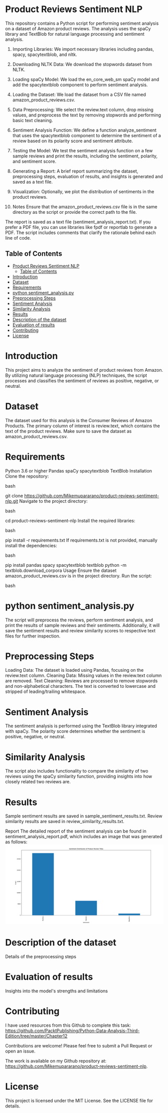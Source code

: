# Product Reviews Sentiment NLP
This repository contains a Python script for performing sentiment analysis on a dataset of Amazon product reviews. The analysis uses the spaCy library and TextBlob for natural language processing and sentiment analysis.

1. Importing Libraries:
We import necessary libraries including pandas, spacy, spacytextblob, and nltk.

2. Downloading NLTK Data:
 We download the stopwords dataset from NLTK.

3. Loading spaCy Model: 
We load the en_core_web_sm spaCy model and add the spacytextblob component to perform sentiment analysis.

4. Loading the Dataset: 
We load the dataset from a CSV file named amazon_product_reviews.csv.

5. Data Preprocessing: 
We select the review.text column, drop missing values, and preprocess the text by removing stopwords and performing basic text cleaning.

6. Sentiment Analysis Function: 
We define a function analyze_sentiment that uses the spacytextblob component to determine the sentiment of a review based on its polarity score and sentiment attribute.

7. Testing the Model:
 We test the sentiment analysis function on a few sample reviews and print the results, including the sentiment, polarity, and sentiment score.

8. Generating a Report: 
A brief report summarizing the dataset, preprocessing steps, evaluation of results, and insights is generated and saved as a text file.

9. Visualization: 
Optionally, we plot the distribution of sentiments in the product reviews.

10. Notes
Ensure that the amazon_product_reviews.csv file is in the same directory as the script or provide the correct path to the file.

The report is saved as a text file (sentiment_analysis_report.txt). If you prefer a PDF file, you can use libraries like fpdf or reportlab to generate a PDF.
The script includes comments that clarify the rationale behind each line of code.

## Table of Contents

- [Product Reviews Sentiment NLP](#product-reviews-sentiment-nlp)
  - [Table of Contents](#table-of-contents)
- [Introduction](#introduction)
- [Dataset](#dataset)
- [Requirements](#requirements)
- [python sentiment\_analysis.py](#python-sentiment_analysispy)
- [Preprocessing Steps](#preprocessing-steps)
- [Sentiment Analysis](#sentiment-analysis)
- [Similarity Analysis](#similarity-analysis)
- [Results](#results)
- [Description of the dataset](#description-of-the-dataset)
- [Evaluation of results](#evaluation-of-results)
- [Contributing](#contributing)
- [License](#license)

# Introduction
This project aims to analyze the sentiment of product reviews from Amazon. By utilizing natural language processing (NLP) techniques, the script processes and classifies the sentiment of reviews as positive, negative, or neutral.

# Dataset
The dataset used for this analysis is the Consumer Reviews of Amazon Products. The primary column of interest is review.text, which contains the text of the product reviews. Make sure to save the dataset as amazon_product_reviews.csv.

# Requirements
Python 3.6 or higher
Pandas
spaCy
spacytextblob
TextBlob
Installation
Clone the repository:

bash

git clone https://github.com/Mikemupararano/product-reviews-sentiment-nlp.git
Navigate to the project directory:

bash

cd product-reviews-sentiment-nlp
Install the required libraries:

bash

pip install -r requirements.txt
If requirements.txt is not provided, manually install the dependencies:

bash

pip install pandas spacy spacytextblob textblob
python -m textblob.download_corpora
Usage
Ensure the dataset amazon_product_reviews.csv is in the project directory.
Run the script:

bash

# python sentiment_analysis.py
The script will preprocess the reviews, perform sentiment analysis, and print the results of sample reviews and their sentiments. Additionally, it will save the sentiment results and review similarity scores to respective text files for further inspection.

# Preprocessing Steps
Loading Data: The dataset is loaded using Pandas, focusing on the review.text column.
Cleaning Data: Missing values in the review.text column are removed.
Text Cleaning: Reviews are processed to remove stopwords and non-alphabetical characters. The text is converted to lowercase and stripped of leading/trailing whitespace.

# Sentiment Analysis
The sentiment analysis is performed using the TextBlob library integrated with spaCy. The polarity score determines whether the sentiment is positive, negative, or neutral.

# Similarity Analysis
The script also includes functionality to compare the similarity of two reviews using the spaCy similarity function, providing insights into how closely related two reviews are.

# Results
Sample sentiment results are saved in sample_sentiment_results.txt.
Review similarity results are saved in review_similarity_results.txt.

Report
The detailed report of the sentiment analysis can be found in sentiment_analysis_report.pdf, which includes an image that was generated as follows:
![Sentiment analysis chart:](./sentiment-dist.png)


# Description of the dataset
Details of the preprocessing steps

# Evaluation of results
Insights into the model's strengths and limitations

# Contributing

I have used resources from this Github to complete this task:
https://github.com/PacktPublishing/Python-Data-Analysis-Third-Edition/tree/master/Chapter12

Contributions are welcome! Please feel free to submit a Pull Request or open an issue.

The work is available on my Github repository at: https://github.com/Mikemupararano/product-reviews-sentiment-nlp.

# License
This project is licensed under the MIT License. See the LICENSE file for details.
